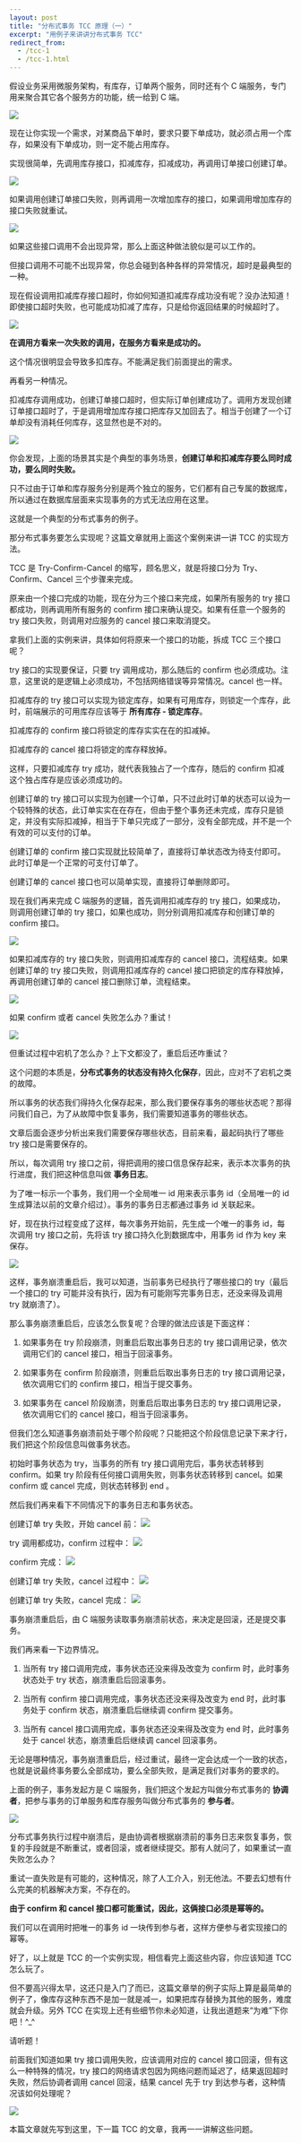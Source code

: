 ```yaml
---
layout: post
title: "分布式事务 TCC 原理（一）"
excerpt: "用例子来讲讲分布式事务 TCC"
redirect_from:
  - /tcc-1
  - /tcc-1.html
---
```


假设业务采用微服务架构，有库存，订单两个服务，同时还有个 C 端服务，专门用来聚合其它各个服务方的功能，统一给到 C 端。

<img src="/img/posts/tcc-1-r1.png" os="mac" />

现在让你实现一个需求，对某商品下单时，要求只要下单成功，就必须占用一个库存，如果没有下单成功，则一定不能占用库存。

实现很简单，先调用库存接口，扣减库存，扣减成功，再调用订单接口创建订单。

<img src="/img/posts/tcc-1-r2.png" os="mac" />

如果调用创建订单接口失败，则再调用一次增加库存的接口，如果调用增加库存的接口失败就重试。

<img src="/img/posts/tcc-1-r3.png" os="mac" />

如果这些接口调用不会出现异常，那么上面这种做法貌似是可以工作的。

但接口调用不可能不出现异常，你总会碰到各种各样的异常情况，超时是最典型的一种。

现在假设调用扣减库存接口超时，你如何知道扣减库存成功没有呢？没办法知道！即使接口超时失败，也可能成功扣减了库存，只是给你返回结果的时候超时了。

<img src="/img/posts/tcc-1-r4.png" os="mac" />

**在调用方看来一次失败的调用，在服务方看来是成功的。**

这个情况很明显会导致多扣库存。不能满足我们前面提出的需求。

再看另一种情况。

扣减库存调用成功，创建订单接口超时，但实际订单创建成功了。调用方发现创建订单接口超时了，于是调用增加库存接口把库存又加回去了。相当于创建了一个订单却没有消耗任何库存，这显然也是不对的。

<img src="/img/posts/tcc-1-r5.png" os="mac" />

你会发现，上面的场景其实是个典型的事务场景，**创建订单和扣减库存要么同时成功，要么同时失败。**

只不过由于订单和库存服务分别是两个独立的服务，它们都有自己专属的数据库，所以通过在数据库层面来实现事务的方式无法应用在这里。

这就是一个典型的分布式事务的例子。

那分布式事务要怎么实现呢？这篇文章就用上面这个案例来讲一讲 TCC 的实现方法。

TCC 是 Try-Confirm-Cancel 的缩写，顾名思义，就是将接口分为 Try、Confirm、Cancel 三个步骤来完成。

原来由一个接口完成的功能，现在分为三个接口来完成，如果所有服务的 try 接口都成功，则再调用所有服务的 confirm 接口来确认提交。如果有任意一个服务的 try 接口失败，则调用对应服务的 cancel 接口来取消提交。

拿我们上面的实例来讲，具体如何将原来一个接口的功能，拆成 TCC 三个接口呢？

try 接口的实现要保证，只要 try 调用成功，那么随后的 confirm 也必须成功。注意，这里说的是逻辑上必须成功，不包括网络错误等异常情况。cancel 也一样。

扣减库存的 try 接口可以实现为锁定库存，如果有可用库存，则锁定一个库存，此时，前端展示的可用库存应该等于 **所有库存 - 锁定库存**。

扣减库存的 confirm 接口将锁定的库存实实在在的扣减掉。

扣减库存的 cancel 接口将锁定的库存释放掉。

这样，只要扣减库存 try 成功，就代表我独占了一个库存，随后的 confirm 扣减这个独占库存是应该必须成功的。

创建订单的 try 接口可以实现为创建一个订单，只不过此时订单的状态可以设为一个较特殊的状态，此订单实实在在存在，但由于整个事务还未完成，库存只是锁定，并没有实际扣减掉，相当于下单只完成了一部分，没有全部完成，并不是一个有效的可以支付的订单。

创建订单的 confirm 接口实现就比较简单了，直接将订单状态改为待支付即可。此时订单是一个正常的可支付订单了。

创建订单的 cancel 接口也可以简单实现，直接将订单删除即可。

现在我们再来完成 C 端服务的逻辑，首先调用扣减库存的 try 接口，如果成功，则调用创建订单的 try 接口，如果也成功，则分别调用扣减库存和创建订单的 confirm 接口。

<img src="/img/posts/tcc-1-r6.png" os="mac" />

如果扣减库存的 try 接口失败，则调用扣减库存的 cancel 接口，流程结束。如果创建订单的 try 接口失败，则调用扣减库存的 cancel 接口把锁定的库存释放掉，再调用创建订单的 cancel 接口删除订单，流程结束。

<img src="/img/posts/tcc-1-r7.png" os="mac" />

如果 confirm 或者 cancel 失败怎么办？重试！

<img src="/img/posts/tcc-1-r8.png" os="mac" />

但重试过程中宕机了怎么办？上下文都没了，重启后还咋重试？

这个问题的本质是，**分布式事务的状态没有持久化保存**，因此，应对不了宕机之类的故障。

所以事务的状态我们得持久化保存起来，那么我们要保存事务的哪些状态呢？那得问我们自己，为了从故障中恢复事务，我们需要知道事务的哪些状态。

文章后面会逐步分析出来我们需要保存哪些状态，目前来看，最起码执行了哪些 try 接口是需要保存的。

所以，每次调用 try 接口之前，得把调用的接口信息保存起来，表示本次事务的执行进度，我们把这种信息叫做 **事务日志**。

为了唯一标示一个事务，我们用一个全局唯一 id 用来表示事务 id（全局唯一的 id 生成算法以前的文章介绍过）。事务的事务日志都通过事务 id 关联起来。

好，现在执行过程变成了这样，每次事务开始前，先生成一个唯一的事务 id，每次调用 try 接口之前，先将该 try 接口持久化到数据库中，用事务 id 作为 key 来保存。

<img src="/img/posts/tcc-1-r8a.png" os="mac" />

这样，事务崩溃重启后，我可以知道，当前事务已经执行了哪些接口的 try（最后一个接口的 try 可能并没有执行，因为有可能刚写完事务日志，还没来得及调用 try 就崩溃了）。

那么事务崩溃重启后，应该怎么恢复呢？合理的做法应该是下面这样：

1. 如果事务在 try 阶段崩溃，则重启后取出事务日志的 try 接口调用记录，依次调用它们的 cancel 接口，相当于回滚事务。

2. 如果事务在 confirm 阶段崩溃，则重启后取出事务日志的 try 接口调用记录，依次调用它们的 confirm 接口，相当于提交事务。

3. 如果事务在 cancel 阶段崩溃，则重启后取出事务日志的 try 接口调用记录，依次调用它们的 cancel 接口，相当于回滚事务。

但我们怎么知道事务崩溃前处于哪个阶段呢？只能把这个阶段信息记录下来才行，我们把这个阶段信息叫做事务状态。

初始时事务状态为 try，当事务的所有 try 接口调用完后，事务状态转移到 confirm。如果 try 阶段有任何接口调用失败，则事务状态转移到 cancel。如果 confirm 或 cancel 完成，则状态转移到 end 。

然后我们再来看下不同情况下的事务日志和事务状态。

创建订单 try 失败，开始 cancel 前：
<img src="/img/posts/tcc-1-r9.png" os="mac"/>

try 调用都成功，confirm 过程中：
<img src="/img/posts/tcc-1-r10.png" os="mac"/>

confirm 完成：
<img src="/img/posts/tcc-1-r11.png" os="mac"/>

创建订单 try 失败，cancel 过程中：
<img src="/img/posts/tcc-1-r12.png" os="mac"/>

创建订单 try 失败，cancel 完成：
<img src="/img/posts/tcc-1-r13.png" os="mac"/>

事务崩溃重启后，由 C 端服务读取事务崩溃前状态，来决定是回滚，还是提交事务。

我们再来看一下边界情况。

1. 当所有 try 接口调用完成，事务状态还没来得及改变为 confirm 时，此时事务状态处于 try 状态，崩溃重启后回滚事务。

2. 当所有 confirm 接口调用完成，事务状态还没来得及改变为 end 时，此时事务处于 confirm 状态，崩溃重启后继续调 confirm 提交事务。

3. 当所有 cancel 接口调用完成，事务状态还没来得及改变为 end 时，此时事务处于 cancel 状态，崩溃重启后继续调 cancel 回滚事务。

无论是哪种情况，事务崩溃重启后，经过重试，最终一定会达成一个一致的状态，也就是说最终事务要么全部成功，要么全部失败，是满足我们对事务的要求的。

上面的例子，事务发起方是 C 端服务，我们把这个发起方叫做分布式事务的 **协调者**，把参与事务的订单服务和库存服务叫做分布式事务的 **参与者**。

<img src="/img/posts/tcc-1-r14.png" os="mac"/>

分布式事务执行过程中崩溃后，是由协调者根据崩溃前的事务日志来恢复事务，恢复的手段就是不断重试，或者回滚，或者继续提交。那有人就问了，如果重试一直失败怎么办？

重试一直失败是有可能的，这种情况，除了人工介入，别无他法。不要去幻想有什么完美的机器解决方案，不存在的。

**由于 confirm 和 cancel 接口都可能重试，因此，这俩接口必须是幂等的。**

我们可以在调用时把唯一的事务 id 一块传到参与者，这样方便参与者实现接口的幂等。

好了，以上就是 TCC 的一个实例实现，相信看完上面这些内容，你应该知道 TCC 怎么玩了。

但不要高兴得太早，这还只是入门了而已，这篇文章举的例子实际上算是最简单的例子了，像库存这种东西不是加一就是减一，如果把库存替换为其他的服务，难度就会升级。另外 TCC 在实现上还有些细节你未必知道，让我出道题来“为难”下你吧！^_^

请听题！

前面我们知道如果 try 接口调用失败，应该调用对应的 cancel 接口回滚，但有这么一种特殊的情况，try 接口的网络请求包因为网络问题而延迟了，结果返回超时失败，然后协调者调用 cancel 回滚，结果 cancel 先于 try 到达参与者，这种情况该如何处理呢？

<img src="/img/posts/tcc-1-r15.png" os="mac"/>

本篇文章就先写到这里，下一篇 TCC 的文章，我再一一讲解这些问题。